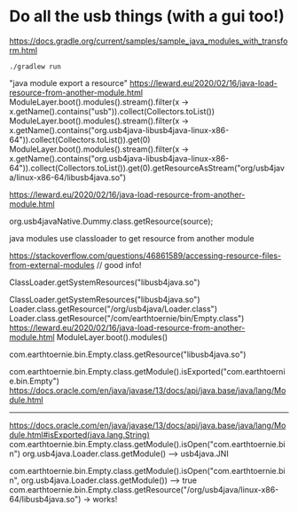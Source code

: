 # Do all the usb things (with a gui too!)

https://docs.gradle.org/current/samples/sample_java_modules_with_transform.html  

`./gradlew run`

"java module export a resource"
https://leward.eu/2020/02/16/java-load-resource-from-another-module.html
ModuleLayer.boot().modules().stream().filter(x -> x.getName().contains("usb")).collect(Collectors.<Module>toList())
ModuleLayer.boot().modules().stream().filter(x -> x.getName().contains("org.usb4java-libusb4java-linux-x86-64")).collect(Collectors.<Module>toList()).get(0)
ModuleLayer.boot().modules().stream().filter(x -> x.getName().contains("org.usb4java-libusb4java-linux-x86-64")).collect(Collectors.<Module>toList()).get(0).getResourceAsStream("org/usb4java/linux-x86-64/libusb4java.so")

https://leward.eu/2020/02/16/java-load-resource-from-another-module.html

org.usb4javaNative.Dummy.class.getResource(source);

java modules use classloader to get resource from another module

https://stackoverflow.com/questions/46861589/accessing-resource-files-from-external-modules // good info!

ClassLoader.getSystemResources("libusb4java.so")

ClassLoader.getSystemResources("libusb4java.so")
Loader.class.getResource("/org/usb4java/Loader.class")
Loader.class.getResource("/com/earthtoernie/bin/Empty.class")
https://leward.eu/2020/02/16/java-load-resource-from-another-module.html
ModuleLayer.boot().modules()

com.earthtoernie.bin.Empty.class.getResource("libusb4java.so")

com.earthtoernie.bin.Empty.class.getModule().isExported("com.earthtoernie.bin.Empty")
https://docs.oracle.com/en/java/javase/13/docs/api/java.base/java/lang/Module.html

----------------------
https://docs.oracle.com/en/java/javase/13/docs/api/java.base/java/lang/Module.html#isExported(java.lang.String)
com.earthtoernie.bin.Empty.class.getModule().isOpen("com.earthtoernie.bin")
org.usb4java.Loader.class.getModule() --> usb4java.JNI

com.earthtoernie.bin.Empty.class.getModule().isOpen("com.earthtoernie.bin", org.usb4java.Loader.class.getModule()) --> true
com.earthtoernie.bin.Empty.class.getResource("/org/usb4java/linux-x86-64/libusb4java.so") -> works!